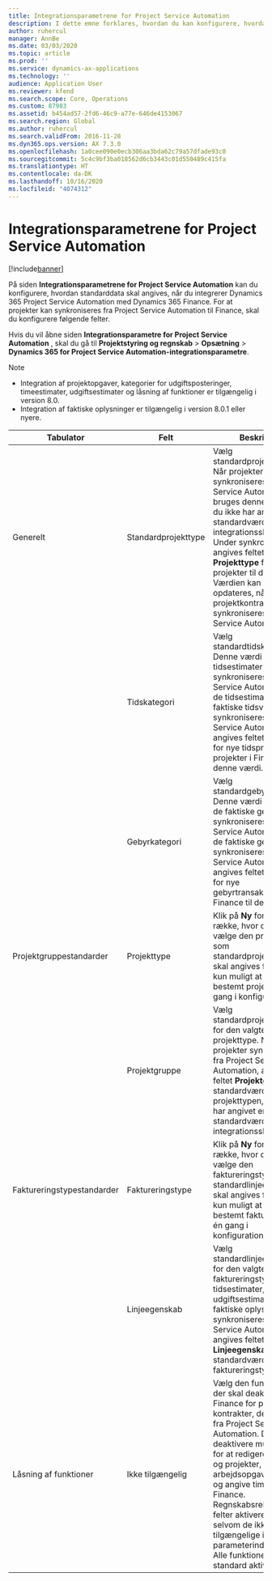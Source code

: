 ```yaml
---
title: Integrationsparametrene for Project Service Automation
description: I dette emne forklares, hvordan du kan konfigurere, hvordan standarddata angives, når du integrerer Microsoft Dynamics 365 for Project Service Automation med Microsoft Dynamics 365 Finance.
author: ruhercul
manager: AnnBe
ms.date: 03/03/2020
ms.topic: article
ms.prod: ''
ms.service: dynamics-ax-applications
ms.technology: ''
audience: Application User
ms.reviewer: kfend
ms.search.scope: Core, Operations
ms.custom: 87983
ms.assetid: b454ad57-2fd6-46c9-a77e-646de4153067
ms.search.region: Global
ms.author: ruhercul
ms.search.validFrom: 2016-11-28
ms.dyn365.ops.version: AX 7.3.0
ms.openlocfilehash: 1a0cee090e0ecb306aa3bda62c79a57dfade93c0
ms.sourcegitcommit: 5c4c9bf3ba018562d6cb3443c01d550489c415fa
ms.translationtype: HT
ms.contentlocale: da-DK
ms.lasthandoff: 10/16/2020
ms.locfileid: "4074312"
---
```

# <a name="project-service-automation-integration-parameters"></a>Integrationsparametrene for Project Service Automation

[!include[banner](../includes/banner.md)]

På siden **Integrationsparametrene for Project Service Automation** kan du konfigurere, hvordan standarddata skal angives, når du integrerer Dynamics 365 Project Service Automation med Dynamics 365 Finance. For at projekter kan synkroniseres fra Project Service Automation til Finance, skal du konfigurere følgende felter.

Hvis du vil åbne siden **Integrationsparametre for Project Service Automation** , skal du gå til **Projektstyring og regnskab** \> **Opsætning** \> **Dynamics 365 for Project Service Automation-integrationsparametre**. 

> [!NOTE]
> - Integration af projektopgaver, kategorier for udgiftsposteringer, timeestimater, udgiftsestimater og låsning af funktioner er tilgængelig i version 8.0.
> - Integration af faktiske oplysninger er tilgængelig i version 8.0.1 eller nyere.


| Tabulator                    | Felt                | Beskrivelse |
|------------------------|----------------------|-------------|
| Generelt                | Standardprojekttype | Vælg standardprojekttypen. Når projekter synkroniseres fra Project Service Automation, bruges denne værdi, hvis du ikke har angivet en standardværdi i integrationsskabelonen. Under synkroniseringen angives feltet **Projekttype** for nye projekter til denne værdi. Værdien kan dog opdateres, når projektkontraktlinjerne synkroniseres fra Project Service Automation. |
|                        | Tidskategori        | Vælg standardtidskategorien. Denne værdi bruges, når tidsestimater synkroniseres fra Project Service Automation. Når de tidsestimater og faktiske tidsværdier synkroniseres fra Project Service Automation, angives feltet **Kategori** for nye tidsprognoser for projekter i Finance til denne værdi. |
|                        | Gebyrkategori         | Vælg standardgebyrkategorien. Denne værdi bruges, når de faktiske gebyrer synkroniseres fra Project Service Automation. Når de faktiske gebyrer synkroniseres fra Project Service Automation, angives feltet **Kategori** for nye gebyrtransaktioner i Finance til denne værdi. |
| Projektgruppestandarder | Projekttype         | Klik på **Ny** for at tilføje en række, hvor du kan vælge den projekttype, som standardprojektgruppen skal angives for. Det er kun muligt at vælge en bestemt projekttype én gang i konfigurationen. |
|                        | Projektgruppe        | Vælg standardprojektgruppen for den valgte projekttype. Når nye projekter synkroniseres fra Project Service Automation, angives feltet **Projektgruppe** til standardværdien for projekttypen, hvis du ikke har angivet en standardværdi i integrationsskabelonen. |
| Faktureringstypestandarder  | Faktureringstype         | Klik på **Ny** for at tilføje en række, hvor du kan vælge den faktureringstype, som standardlinjeegenskaben skal angives for. Det er kun muligt at vælge en bestemt faktureringstype én gang i konfigurationen. |
|                        | Linjeegenskab        | Vælg standardlinjeegenskaben for den valgte faktureringstype. Når nye tidsestimater, nye udgiftsestimater eller nye faktiske oplysninger synkroniseres fra Project Service Automation, angives feltet **Linjeegenskaber** til standardværdien for faktureringstypen. |
| Låsning af funktioner  | Ikke tilgængelig       | Vælg den funktionalitet, der skal deaktiveres i Finance for projekter og kontrakter, der kommer fra Project Service Automation. Du kan f.eks. deaktivere muligheden for at redigere kontrakter og projekter, oprette arbejdsopgavehierarkier og angive timesedler i Finance. Regnskabsrelaterede felter aktiveres fortsat, selvom de ikke er tilgængelige i parameterindstillingen. Alle funktioner er som standard aktiveret. |
